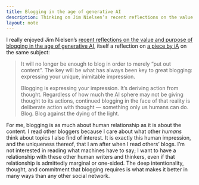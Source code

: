 ```yaml
---
title: Blogging in the age of generative AI
description: Thinking on Jim Nielsen’s recent reflections on the value and purpose of blogging in the age of generative AI.
layout: note
---
```


I really enjoyed Jim Nielsen’s [recent reflections on the value and purpose of blogging in the age of generative AI](https://blog.jim-nielsen.com/2024/impressionist-blogging/), itself a reflection on [a piece by iA](https://ia.net/topics/design-as-thought) on the same subject:

> It will no longer be enough to blog in order to merely “put out content”. The key will be what has always been key to great blogging: expressing your unique, inimitable impression.
> 
> Blogging is expressing your impression. It’s deriving action from thought. Regardless of how much the AI sphere may not be giving thought to its actions, continued blogging in the face of that reality is deliberate action with thought — something only us humans can do. Blog. Blog against the dying of the light.

For me, blogging is as much about human relationship as it is about the content. I read other bloggers because I care about what other *humans* think about topics I also find of interest. It is exactly this human impression, and the uniqueness thereof, that I am after when I read others’ blogs. I’m not interested in reading what machines have to say; I want to have a relationship with these other human writers and thinkers, even if that relationship is admittedly marginal or one-sided. The deep intentionality, thought, and commitment that blogging requires is what makes it better in many ways than any other social network.